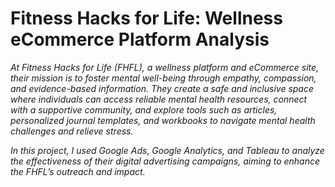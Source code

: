 # Fitness Hacks for Life: Wellness eCommerce Platform Analysis

_At Fitness Hacks for Life (FHFL), a wellness platform and eCommerce site, their mission is to foster mental well-being through empathy, compassion, and evidence-based information. They create a safe and inclusive space where individuals can access reliable mental health resources, connect with a supportive community, and explore tools such as articles, personalized journal templates, and workbooks to navigate mental health challenges and relieve stress._

_In this project, I used Google Ads, Google Analytics, and Tableau to analyze the effectiveness of their digital advertising campaigns, aiming to enhance the FHFL’s outreach and impact._
